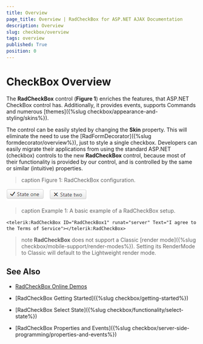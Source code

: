```yaml
---
title: Overview
page_title: Overview | RadCheckBox for ASP.NET AJAX Documentation
description: Overview
slug: checkbox/overview
tags: overview
published: True
position: 0
---
```


# CheckBox Overview

The **RadCheckBox** control (**Figure 1**) enriches the features, that ASP.NET CheckBox control has. Additionally, it provides events, supports Commands and numerous [themes]({%slug checkbox/appearance-and-styling/skins%}). 

The control can be easily styled by changing the **Skin** property. This will eliminate the need to use the [RadFormDecorator]({%slug formdecorator/overview%}), just to style a single checkbox. Developers can easily migrate their applications from using the standard ASP.NET (checkbox) controls to the new **RadCheckBox** control, because most of their functionality is provided by our control, and is controlled by the same or similar (intuitive) properties.


>caption Figure 1: RadCheckBox configuration.

![RadButton](images/toggle-button-overview.png)

>caption Example 1: A basic example of a RadCheckBox setup.

````ASP.NET
<telerik:RadCheckBox ID="RadCheckBox1" runat="server" Text="I agree to the Terms of Service"></telerik:RadCheckBox>
````

>note **RadCheckBox** does not support a Classic [render mode]({%slug checkbox/mobile-support/render-modes%}). Setting its RenderMode to Classic will default to the Lightweight render mode.

## See Also

 * [RadCheckBox Online Demos](http://demos.telerik.com/aspnet-ajax/checkbox/examples/overview/defaultcs.aspx)
 
 * [RadCheckBox Getting Started]({%slug checkbox/getting-started%})
 
 * [RadCheckBox Select State]({%slug checkbox/functionality/select-state%})
 
 * [RadCheckBox Properties and Events]({%slug checkbox/server-side-programming/properties-and-events%})
 
